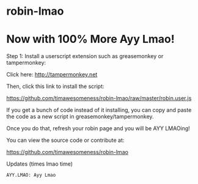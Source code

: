 # robin-lmao
# Now with 100% More Ayy Lmao!

Step 1: Install a userscript extension such as greasemonkey or tampermonkey:

Click here: http://tampermonkey.net

Then, click this link to install the script:

https://github.com/timawesomeness/robin-lmao/raw/master/robin.user.js

If you get a bunch of code instead of it installing, you can copy and paste the code as a new script in greasemonkey/tampermonkey.

Once you do that, refresh your robin page and you will be AYY LMAOing!

You can view the source code or contribute at: 

https://github.com/timawesomeness/robin-lmao


Updates (times lmao time)

    AYY.LMAO: Ayy Lmao
